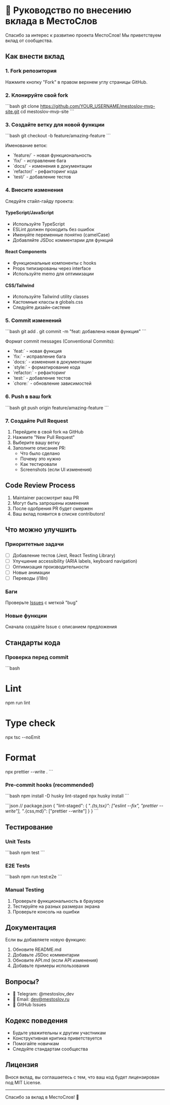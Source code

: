 # 🤝 Руководство по внесению вклада в МестоСлов

Спасибо за интерес к развитию проекта МестоСлов! Мы приветствуем вклад от сообщества.

## Как внести вклад

### 1. Fork репозитория

Нажмите кнопку "Fork" в правом верхнем углу страницы GitHub.

### 2. Клонируйте свой fork

\`\`\`bash
git clone https://github.com/YOUR_USERNAME/mestoslov-mvp-site.git
cd mestoslov-mvp-site
\`\`\`

### 3. Создайте ветку для новой функции

\`\`\`bash
git checkout -b feature/amazing-feature
\`\`\`

Именование веток:

- \`feature/\` - новая функциональность
- \`fix/\` - исправление бага
- \`docs/\` - изменения в документации
- \`refactor/\` - рефакторинг кода
- \`test/\` - добавление тестов

### 4. Внесите изменения

Следуйте стайл-гайду проекта:

#### TypeScript/JavaScript

- Используйте TypeScript
- ESLint должен проходить без ошибок
- Именуйте переменные понятно (camelCase)
- Добавляйте JSDoc комментарии для функций

#### React Components

- Функциональные компоненты с hooks
- Props типизированы через interface
- Используйте memo для оптимизации

#### CSS/Tailwind

- Используйте Tailwind utility classes
- Кастомные классы в globals.css
- Следуйте дизайн-системе

### 5. Commit изменений

\`\`\`bash
git add .
git commit -m "feat: добавлена новая функция"
\`\`\`

Формат commit messages (Conventional Commits):

- \`feat:\` - новая функция
- \`fix:\` - исправление бага
- \`docs:\` - изменения в документации
- \`style:\` - форматирование кода
- \`refactor:\` - рефакторинг
- \`test:\` - добавление тестов
- \`chore:\` - обновление зависимостей

### 6. Push в ваш fork

\`\`\`bash
git push origin feature/amazing-feature
\`\`\`

### 7. Создайте Pull Request

1. Перейдите в свой fork на GitHub
2. Нажмите "New Pull Request"
3. Выберите вашу ветку
4. Заполните описание PR:
   - Что было сделано
   - Почему это нужно
   - Как тестировали
   - Screenshots (если UI изменения)

## Code Review Process

1. Maintainer рассмотрит ваш PR
2. Могут быть запрошены изменения
3. После одобрения PR будет смержен
4. Ваш вклад появится в списке contributors!

## Что можно улучшить

### Приоритетные задачи

- [ ] Добавление тестов (Jest, React Testing Library)
- [ ] Улучшение accessibility (ARIA labels, keyboard navigation)
- [ ] Оптимизация производительности
- [ ] Новые анимации
- [ ] Переводы (i18n)

### Баги

Проверьте [Issues](https://github.com/yourusername/mestoslov-mvp-site/issues) с меткой "bug"

### Новые функции

Сначала создайте Issue с описанием предложения

## Стандарты кода

### Проверка перед commit

\`\`\`bash

# Lint

npm run lint

# Type check

npx tsc --noEmit

# Format

npx prettier --write .
\`\`\`

### Pre-commit hooks (recommended)

\`\`\`bash
npm install -D husky lint-staged
npx husky install
\`\`\`

\`\`\`json
// package.json
{
"lint-staged": {
"_.{ts,tsx}": ["eslint --fix", "prettier --write"],
"_.{css,md}": ["prettier --write"]
}
}
\`\`\`

## Тестирование

### Unit Tests

\`\`\`bash
npm test
\`\`\`

### E2E Tests

\`\`\`bash
npm run test:e2e
\`\`\`

### Manual Testing

1. Проверьте функциональность в браузере
2. Тестируйте на разных размерах экрана
3. Проверьте консоль на ошибки

## Документация

Если вы добавляете новую функцию:

1. Обновите README.md
2. Добавьте JSDoc комментарии
3. Обновите API.md (если API изменения)
4. Добавьте примеры использования

## Вопросы?

- 💬 Telegram: @mestoslov_dev
- 📧 Email: dev@mestoslov.ru
- 🐛 GitHub Issues

## Кодекс поведения

- Будьте уважительны к другим участникам
- Конструктивная критика приветствуется
- Помогайте новичкам
- Следуйте стандартам сообщества

## Лицензия

Внося вклад, вы соглашаетесь с тем, что ваш код будет лицензирован под MIT License.

---

Спасибо за вклад в МестоСлов! 🎉
